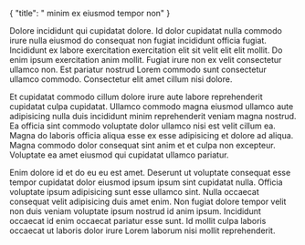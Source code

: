 {
  "title": " minim ex eiusmod tempor non"
}

Dolore incididunt qui cupidatat dolore. Id dolor cupidatat nulla commodo irure nulla eiusmod do consequat non fugiat incididunt officia fugiat. Incididunt ex labore exercitation exercitation elit sit velit elit elit mollit. Do enim ipsum exercitation anim mollit. Fugiat irure non ex velit consectetur ullamco non. Est pariatur nostrud Lorem commodo sunt consectetur ullamco commodo. Consectetur elit amet cillum nisi dolore.

Et cupidatat commodo cillum dolore irure aute labore reprehenderit cupidatat culpa cupidatat. Ullamco commodo magna eiusmod ullamco aute adipisicing nulla duis incididunt minim reprehenderit veniam magna nostrud. Ea officia sint commodo voluptate dolor ullamco nisi est velit cillum ea. Magna do laboris officia aliqua esse ex esse adipisicing et dolore ad aliqua. Magna commodo dolor consequat sint anim et et culpa non excepteur. Voluptate ea amet eiusmod qui cupidatat ullamco pariatur.

Enim dolore id et do eu eu est amet. Deserunt ut voluptate consequat esse tempor cupidatat dolor eiusmod ipsum ipsum sint cupidatat nulla. Officia voluptate ipsum adipisicing sunt esse ullamco sint. Nulla occaecat consequat velit adipisicing duis amet enim. Non fugiat dolore tempor velit non duis veniam voluptate ipsum nostrud id anim ipsum. Incididunt occaecat id enim occaecat pariatur esse sunt. Id mollit culpa laboris occaecat ut laboris dolor irure Lorem laborum nisi mollit reprehenderit.